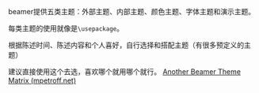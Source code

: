 beamer提供五类主题：外部主题、内部主题、颜色主题、字体主题和演示主题。

每类主题的使用就像是`\usepackage`。

根据陈述时间、陈述内容和个人喜好，自行选择和搭配主题（有很多预定义的主题）

建议直接使用这个去选，喜欢哪个就用哪个就行。
[Another Beamer Theme Matrix (mpetroff.net)](https://mpetroff.net/files/beamer-theme-matrix/)

